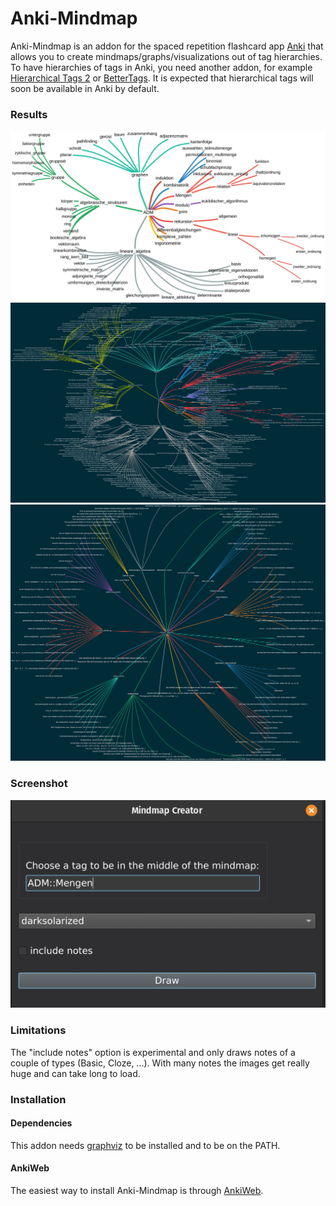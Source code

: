 # Anki-Mindmap
Anki-Mindmap is an addon for the spaced repetition flashcard app [Anki](https://apps.ankiweb.net/) that allows you to create mindmaps/graphs/visualizations out of tag hierarchies. To have hierarchies of tags in Anki, you need another addon, for example [Hierarchical Tags 2](https://github.com/glutanimate/hierarchical-tags) or [BetterTags](https://www.patreon.com/posts/bettertags-v1-0-36497547). It is expected that hierarchical tags will soon be available in Anki by default.

### Results
![](images/ADM.svg)
![](images/ADM_with_notes.svg)
![](images/lineare_algebra_with_notes.svg)


### Screenshot
![](images/mindmap_creator_dialog.png)

### Limitations
The "include notes" option is experimental and only draws notes of a couple of types (Basic, Cloze, ...). With many notes the images get really huge and can take long to load.

### Installation
#### Dependencies
This addon needs [graphviz](https://graphviz.org/download/) to be installed and to be on the PATH.

#### AnkiWeb
The easiest way to install Anki-Mindmap is through [AnkiWeb]().
